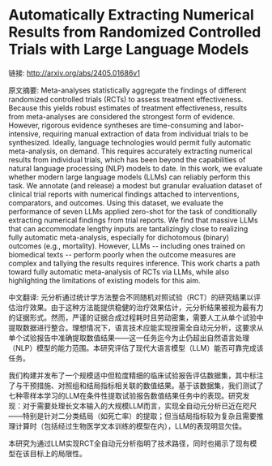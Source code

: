# Automatically Extracting Numerical Results from Randomized Controlled Trials with Large Language Models

链接: http://arxiv.org/abs/2405.01686v1

原文摘要:
Meta-analyses statistically aggregate the findings of different randomized
controlled trials (RCTs) to assess treatment effectiveness. Because this yields
robust estimates of treatment effectiveness, results from meta-analyses are
considered the strongest form of evidence. However, rigorous evidence syntheses
are time-consuming and labor-intensive, requiring manual extraction of data
from individual trials to be synthesized. Ideally, language technologies would
permit fully automatic meta-analysis, on demand. This requires accurately
extracting numerical results from individual trials, which has been beyond the
capabilities of natural language processing (NLP) models to date. In this work,
we evaluate whether modern large language models (LLMs) can reliably perform
this task. We annotate (and release) a modest but granular evaluation dataset
of clinical trial reports with numerical findings attached to interventions,
comparators, and outcomes. Using this dataset, we evaluate the performance of
seven LLMs applied zero-shot for the task of conditionally extracting numerical
findings from trial reports. We find that massive LLMs that can accommodate
lengthy inputs are tantalizingly close to realizing fully automatic
meta-analysis, especially for dichotomous (binary) outcomes (e.g., mortality).
However, LLMs -- including ones trained on biomedical texts -- perform poorly
when the outcome measures are complex and tallying the results requires
inference. This work charts a path toward fully automatic meta-analysis of RCTs
via LLMs, while also highlighting the limitations of existing models for this
aim.

中文翻译:
元分析通过统计学方法整合不同随机对照试验（RCT）的研究结果以评估治疗效果。由于这种方法能提供稳健的治疗效果估计，元分析结果被视为最有力的证据形式。然而，严谨的证据合成过程耗时且劳动密集，需要人工从单个试验中提取数据进行整合。理想情况下，语言技术应能实现按需全自动元分析，这要求从单个试验报告中准确提取数值结果——这一任务迄今为止仍超出自然语言处理（NLP）模型的能力范围。本研究评估了现代大语言模型（LLM）能否可靠完成该任务。

我们构建并发布了一个规模适中但粒度精细的临床试验报告评估数据集，其中标注了与干预措施、对照组和结局指标相关联的数值结果。基于该数据集，我们测试了七种零样本学习的LLM在条件性提取试验报告数值结果任务中的表现。研究发现：对于需要处理长文本输入的大规模LLM而言，实现全自动元分析已近在咫尺——特别是针对二分类结局（如死亡率）的提取；但当结局指标较为复杂且需要推理计算时（包括经过生物医学文本训练的模型在内），LLM的表现明显欠佳。

本研究为通过LLM实现RCT全自动元分析指明了技术路径，同时也揭示了现有模型在该目标上的局限性。
